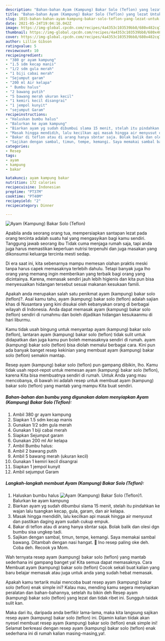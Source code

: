 ```yaml
---
description: "Bahan-bahan Ayam (Kampung) Bakar Solo (Teflon) yang lezat Untuk Jualan"
title: "Bahan-bahan Ayam (Kampung) Bakar Solo (Teflon) yang lezat Untuk Jualan"
slug: 1015-bahan-bahan-ayam-kampung-bakar-solo-teflon-yang-lezat-untuk-jualan
date: 2021-05-24T19:04:16.042Z
image: https://img-global.cpcdn.com/recipes/4a4353c103539bb8/680x482cq70/ayam-kampung-bakar-solo-teflon-foto-resep-utama.jpg
thumbnail: https://img-global.cpcdn.com/recipes/4a4353c103539bb8/680x482cq70/ayam-kampung-bakar-solo-teflon-foto-resep-utama.jpg
cover: https://img-global.cpcdn.com/recipes/4a4353c103539bb8/680x482cq70/ayam-kampung-bakar-solo-teflon-foto-resep-utama.jpg
author: Lillie Gibson
ratingvalue: 5
reviewcount: 10
recipeingredient:
- "380 gr ayam kampung"
- "1.5 sdm kecap manis"
- "1/2 sdm gula merah"
- "1 biji cabai merah"
- "Sejumput garam"
- "200 ml Air kelapa"
- " Bumbu halus"
- "2 bawang putih"
- "5 bawang merah ukuran kecil"
- "1 kemiri kecil disangrai"
- "1 jempol kunyit"
- "sejumput Garam"
recipeinstructions:
- "Haluskan bumbu halus"
- "Balurkan ke ayam kampung"
- "Biarkan ayam yg sudah dibumbui slama 15 menit, stelah itu pindahkan ke wajan lalu tuangkan kecap, gula, garam, dan air kelapa."
- "Masak hingga mendidih, lalu kecilkan api masak hingga air menyusut dan pastikan daging ayam sudah cukup empuk."
- "Bakar di teflon atau di arang hanya sbntar saja. Bolak balik dan olesi dgn bumbu sisa ungkep tadi."
- "Sajikan dengan sambal, timun, tempe, kemangi. Saya memakai sambal bawang. Ditambah dengan nasi hangat. 🤤 Ino resep paling oke deh. Coba deh. Recook ya Mom."
categories:
- Resep
tags:
- ayam
- kampung
- bakar

katakunci: ayam kampung bakar 
nutrition: 172 calories
recipecuisine: Indonesian
preptime: "PT37M"
cooktime: "PT40M"
recipeyield: "2"
recipecategory: Dinner

---
```



![Ayam (Kampung) Bakar Solo (Teflon)](https://img-global.cpcdn.com/recipes/4a4353c103539bb8/680x482cq70/ayam-kampung-bakar-solo-teflon-foto-resep-utama.jpg)

Apabila anda seorang orang tua, mempersiapkan santapan lezat pada orang tercinta adalah suatu hal yang mengasyikan bagi kamu sendiri. Tanggung jawab seorang ibu Tidak cuma menjaga rumah saja, tapi anda juga harus memastikan keperluan nutrisi terpenuhi dan juga masakan yang dikonsumsi keluarga tercinta mesti sedap.

Di era  saat ini, kita sebenarnya mampu memesan olahan praktis meski tanpa harus capek memasaknya terlebih dahulu. Tetapi banyak juga lho orang yang memang ingin memberikan yang terbaik bagi orang yang dicintainya. Karena, memasak sendiri jauh lebih higienis dan kita pun bisa menyesuaikan hidangan tersebut sesuai makanan kesukaan famili. 



Apakah anda merupakan salah satu penikmat ayam (kampung) bakar solo (teflon)?. Asal kamu tahu, ayam (kampung) bakar solo (teflon) adalah sajian khas di Nusantara yang kini disukai oleh kebanyakan orang di berbagai wilayah di Indonesia. Anda dapat memasak ayam (kampung) bakar solo (teflon) sendiri di rumahmu dan boleh dijadikan hidangan kesukaanmu di hari liburmu.

Kamu tidak usah bingung untuk menyantap ayam (kampung) bakar solo (teflon), lantaran ayam (kampung) bakar solo (teflon) tidak sulit untuk didapatkan dan juga kamu pun boleh memasaknya sendiri di rumah. ayam (kampung) bakar solo (teflon) bisa diolah memalui berbagai cara. Kini pun ada banyak banget resep kekinian yang membuat ayam (kampung) bakar solo (teflon) semakin mantap.

Resep ayam (kampung) bakar solo (teflon) pun gampang dibikin, lho. Kamu tidak usah repot-repot untuk memesan ayam (kampung) bakar solo (teflon), karena Kita bisa membuatnya sendiri di rumah. Untuk Anda yang mau mencobanya, di bawah ini adalah resep untuk membuat ayam (kampung) bakar solo (teflon) yang mantab yang mampu Kita buat sendiri.

<!--inarticleads1-->

##### Bahan-bahan dan bumbu yang digunakan dalam menyiapkan Ayam (Kampung) Bakar Solo (Teflon):

1. Ambil 380 gr ayam kampung
1. Siapkan 1.5 sdm kecap manis
1. Gunakan 1/2 sdm gula merah
1. Gunakan 1 biji cabai merah
1. Siapkan Sejumput garam
1. Gunakan 200 ml Air kelapa
1. Ambil  Bumbu halus:
1. Ambil 2 bawang putih
1. Ambil 5 bawang merah (ukuran kecil)
1. Gunakan 1 kemiri kecil disangrai
1. Siapkan 1 jempol kunyit
1. Ambil sejumput Garam




<!--inarticleads2-->

##### Langkah-langkah membuat Ayam (Kampung) Bakar Solo (Teflon):

1. Haluskan bumbu halus
<img src="https://img-global.cpcdn.com/steps/b36d0d9d664a303b/160x128cq70/ayam-kampung-bakar-solo-teflon-langkah-memasak-1-foto.jpg" alt="Ayam (Kampung) Bakar Solo (Teflon)">1. Balurkan ke ayam kampung
1. Biarkan ayam yg sudah dibumbui slama 15 menit, stelah itu pindahkan ke wajan lalu tuangkan kecap, gula, garam, dan air kelapa.
1. Masak hingga mendidih, lalu kecilkan api masak hingga air menyusut dan pastikan daging ayam sudah cukup empuk.
1. Bakar di teflon atau di arang hanya sbntar saja. Bolak balik dan olesi dgn bumbu sisa ungkep tadi.
1. Sajikan dengan sambal, timun, tempe, kemangi. Saya memakai sambal bawang. Ditambah dengan nasi hangat. 🤤 Ino resep paling oke deh. Coba deh. Recook ya Mom.




Wah ternyata resep ayam (kampung) bakar solo (teflon) yang mantab sederhana ini gampang banget ya! Kita semua dapat memasaknya. Cara Membuat ayam (kampung) bakar solo (teflon) Cocok sekali buat kalian yang baru belajar memasak atau juga untuk anda yang sudah hebat memasak.

Apakah kamu tertarik mulai mencoba buat resep ayam (kampung) bakar solo (teflon) enak simple ini? Kalau mau, mending kamu segera menyiapkan peralatan dan bahan-bahannya, setelah itu bikin deh Resep ayam (kampung) bakar solo (teflon) yang lezat dan tidak ribet ini. Sungguh taidak sulit kan. 

Maka dari itu, daripada anda berfikir lama-lama, maka kita langsung sajikan resep ayam (kampung) bakar solo (teflon) ini. Dijamin kalian tiidak akan nyesel membuat resep ayam (kampung) bakar solo (teflon) enak simple ini! Selamat berkreasi dengan resep ayam (kampung) bakar solo (teflon) enak sederhana ini di rumah kalian masing-masing,ya!.


